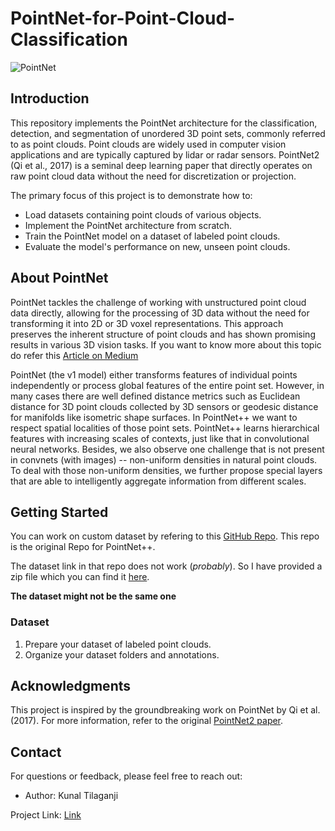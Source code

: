# PointNet-for-Point-Cloud-Classification

![PointNet](https://stanford.edu/~rqi/pointnet2/images/pnpp.jpg)

<!-- <a href = "https://stanford.edu/~rqi/pointnet2/images/pnpp.jpg">  -->

## Introduction

This repository implements the PointNet architecture for the classification, detection, and segmentation of unordered 3D point sets, commonly referred to as point clouds. Point clouds are widely used in computer vision applications and are typically captured by lidar or radar sensors. PointNet2 (Qi et al., 2017) is a seminal deep learning paper that directly operates on raw point cloud data without the need for discretization or projection.

The primary focus of this project is to demonstrate how to:

- Load datasets containing point clouds of various objects.
- Implement the PointNet architecture from scratch.
- Train the PointNet model on a dataset of labeled point clouds.
- Evaluate the model's performance on new, unseen point clouds.

## About PointNet

PointNet tackles the challenge of working with unstructured point cloud data directly, allowing for the processing of 3D data without the need for transforming it into 2D or 3D voxel representations. This approach preserves the inherent structure of point clouds and has shown promising results in various 3D vision tasks.
If you want to know more about this topic do refer this [Article on Medium](https://medium.com/@luis_gonzales/an-in-depth-look-at-pointnet-111d7efdaa1a)

PointNet (the v1 model) either transforms features of individual points independently or process global features of the entire point set. However, in many cases there are well defined distance metrics such as Euclidean distance for 3D point clouds collected by 3D sensors or geodesic distance for manifolds like isometric shape surfaces. In PointNet++ we want to respect spatial localities of those point sets. PointNet++ learns hierarchical features with increasing scales of contexts, just like that in convolutional neural networks. Besides, we also observe one challenge that is not present in convnets (with images) -- non-uniform densities in natural point clouds. To deal with those non-uniform densities, we further propose special layers that are able to intelligently aggregate information from different scales.


## Getting Started
You can work on custom dataset by refering to  this 
[GitHub Repo](https://github.com/charlesq34/pointnet2). This repo is the original Repo for PointNet++. 

The dataset link in that repo does not work (<i>probably</i>). 
So I have provided a zip file which you can find it 
[here](https://www.kaggle.com/datasets/balraj98/modelnet10-princeton-3d-object-dataset).

<b> The dataset might not be the same one</b>


### Dataset

1. Prepare your dataset of labeled point clouds.
2. Organize your dataset folders and annotations.

## Acknowledgments

This project is inspired by the groundbreaking work on PointNet by Qi et al. (2017). For more information, refer to the original [PointNet2 paper](https://stanford.edu/~rqi/pointnet2/).





## Contact

For questions or feedback, please feel free to reach out:

- Author: Kunal Tilaganji 

Project Link: [Link](https://github.com/kunaltilaganji/PointNet-for-Point-Cloud-Classification)
